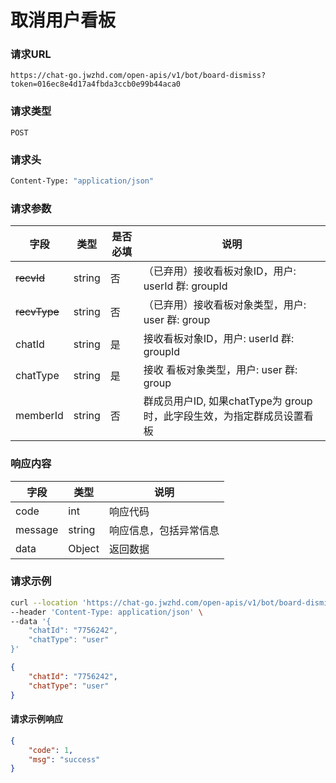 # 取消用户看板

### 请求URL

`https://chat-go.jwzhd.com/open-apis/v1/bot/board-dismiss?token=016ec8e4d17a4fbda3ccb0e99b44aca0`

### 请求类型

`POST`

### 请求头

```bash
Content-Type: "application/json"
```

### 请求参数

| 字段         | 类型   | 是否必填 | 说明                                                                    |
| ------------ | ------ | -------- | ----------------------------------------------------------------------- |
| ~~recvId~~   | string | 否       | （已弃用）接收看板对象ID，用户: userId 群: groupId                      |
| ~~recvType~~ | string | 否       | （已弃用）接收看板对象类型，用户: user 群: group                        |
| chatId       | string | 是       | 接收看板对象ID，用户: userId 群: groupId                                |
| chatType     | string | 是       | 接收 看板对象类型，用户: user 群: group                                 |
| memberId     | string | 否       | 群成员用户ID, 如果chatType为 group 时，此字段生效，为指定群成员设置看板 |

### 响应内容

| 字段    | 类型   | 说明                   |
| ------- | ------ | ---------------------- |
| code    | int    | 响应代码               |
| message | string | 响应信息，包括异常信息 |
| data    | Object | 返回数据               |

### 请求示例

```bash
curl --location 'https://chat-go.jwzhd.com/open-apis/v1/bot/board-dismiss?token=016ec8e4d17a4fbda3ccb0e99b44aca0' \
--header 'Content-Type: application/json' \
--data '{
    "chatId": "7756242",
    "chatType": "user"
}'
```

```json
{
    "chatId": "7756242",
    "chatType": "user"
}
```

#### 请求示例响应
```json
{
    "code": 1,
    "msg": "success"
}
```